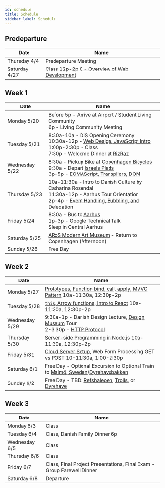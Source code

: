 ```yaml
---
id: schedule
title: Schedule
sidebar_label: Schedule
---
```


## Predeparture

| Date            | Name                                                                               |
|-----------------|------------------------------------------------------------------------------------|
| Thursday 4/4    | Predeparture Meeting                                                               |
| Saturday 4/27   | Class 12p-2p [0 - Overview of Web Development](/docs/lec0-welcome.pdf)             |

## Week 1

| Date            | Name                                                                                                                  |
|-----------------|-----------------------------------------------------------------------------------------------------------------------|
| Monday 5/20     | Before 5p - Arrive at Airport / Student Living Community<br>6p - Living Community Meeting                             |
| Tuesday 5/21    | 8:30a-10a - DIS Opening Ceremony<br>10:30a-12p - [Web Design, JavaScript Intro]<br>1:00p-2:30p - Class<br>7:30p - Welcome Dinner at [RizRaz]   |
| Wednesday 5/22  | 8:30a - Pickup Bike at [Copenhagen Bicycles]<br>9:30a - Depart [Israels Plads]<br>3p-5p - [ECMAScript, Transpilers, DOM]|
| Thursday 5/23   | 10a-11:30a - Intro to Danish Culture by Catharina Rosendal<br>11:30a-12p - Aarhus Tour Orientation<br>2p-4p - [Event Handling, Bubbling, and Delegation]   |
| Friday 5/24     | 8:30a - Bus to [Aarhus]<br>1p-3p - Google Technical Talk<br>Sleep in Central Aarhus                                |
| Saturday 5/25   | [ARoS Modern Art Museum] - Return to Copenhagen (Afternoon)                                                           |
| Sunday 5/26     | Free Day                                                                                                              |

[Web Design, JavaScript Intro]: /docs/lec1-design-javascript.pdf
[ECMAScript, Transpilers, DOM]: /docs/lec2-dom.pdf
[Event Handling, Bubbling, and Delegation]: /docs/lec3-events.pdf
[RizRaz]: https://www.rizraz.dk/mad/
[Copenhagen Bicycles]: https://www.google.dk/maps/place/Copenhagen+Bicycles+ApS/@55.6789204,12.5906762,17z/data=!3m1!4b1!4m5!3m4!1s0x4652533cc53a03c1:0x1676a21c46d4658!8m2!3d55.6789174!4d12.5928649?hl=en&shorturl=1
[Israels Plads]: https://www.google.com/maps/place/Israels+Plads/@55.6829302,12.5688172,15z/data=!4m5!3m4!1s0x0:0x852f35f833ec206b!8m2!3d55.6829302!4d12.5688172
[Aarhus]: https://en.wikipedia.org/wiki/Aarhus
[ARoS Modern Art Museum]: https://en.aros.dk/

## Week 2

| Date            | Name                                                                                 |
|-----------------|--------------------------------------------------------------------------------------|
| Monday 5/27     | [Prototypes, Function bind, call, apply, MVVC Pattern] 10a-11:30a, 12:30p-2p         |
| Tuesday 5/28    | [`this`, Arrow functions, Intro to React] 10a-11:30a, 12:30p-2p                      |
| Wednesday 5/29  | 9:30a-1p - Danish Design Lecture, [Design Museum] Tour<br>2-3:30p - [HTTP Protocol]  |
| Thursday 5/30   | [Server-side Programming in Node.js] 10a-11:30a, 12:30p-2p                           |
| Friday 5/31     | [Cloud Server Setup], Web Form Processing GET vs POST 10-11:30a, 1:00-2:30p          |
| Saturday 6/1    | Free Day - Optional Excursion to Optional Train to [Malmö, Sweden]/[Dyrehavsbakken]  |
| Sunday 6/2      | Free Day - TBD: [Refshaleoen], [Trolls], or [Dyrehave]                               |

[Prototypes, Function bind, call, apply, MVVC Pattern]: /docs/lec4-prototypes-bind-call-apply.pdf
[`this`, Arrow functions, Intro to React]: /docs/lec5-this-arrow-functions-react.pdf
[HTTP Protocol]: /docs/lec6-http-protocol.pdf
[Server-side Programming in Node.js]: /docs/lec7-server-side-node.pdf
[Cloud Server Setup]: /docs/lec8-aws-server-setup.pdf

[Malmö, Sweden]: https://en.wikipedia.org/wiki/Malm%C3%B6
[Design Museum]: https://designmuseum.dk/en/
[Refshaleoen]: https://www.nytimes.com/2019/03/29/travel/copenhagen-refshaleoen.html
[Dyrehave]: https://en.wikipedia.org/wiki/J%C3%A6gersborg_Dyrehave
[Dyrehavsbakken]: https://en.wikipedia.org/wiki/Dyrehavsbakken
[Trolls]: https://thomasdambo.com/works/forgotten-giants/

## Week 3

| Date            | Name                                                                             |
|-----------------|----------------------------------------------------------------------------------|
| Monday 6/3      | Class                                                                            |
| Tuesday 6/4     | Class, Danish Family Dinner 6p                                                   |
| Wednesday 6/5   | Class                                                                            |
| Thursday 6/6    | Class                                                                            |
| Friday 6/7      | Class, Final Project Presentations, Final Exam - Group Farewell Dinner           |
| Saturday 6/8    | Departure                                                                        |